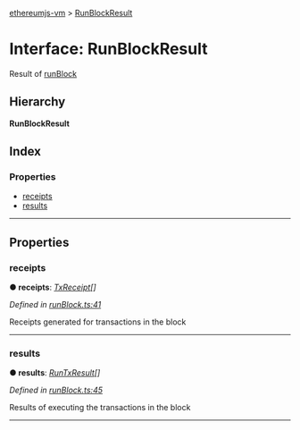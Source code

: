 [ethereumjs-vm](../README.md) > [RunBlockResult](../interfaces/runblockresult.md)

# Interface: RunBlockResult

Result of [runBlock](../classes/vm.md#runblock)

## Hierarchy

**RunBlockResult**

## Index

### Properties

* [receipts](runblockresult.md#receipts)
* [results](runblockresult.md#results)

---

## Properties

<a id="receipts"></a>

###  receipts

**● receipts**: *[TxReceipt](txreceipt.md)[]*

*Defined in [runBlock.ts:41](https://github.com/ethereumjs/ethereumjs-vm/blob/439570a/lib/runBlock.ts#L41)*

Receipts generated for transactions in the block

___
<a id="results"></a>

###  results

**● results**: *[RunTxResult](runtxresult.md)[]*

*Defined in [runBlock.ts:45](https://github.com/ethereumjs/ethereumjs-vm/blob/439570a/lib/runBlock.ts#L45)*

Results of executing the transactions in the block

___

